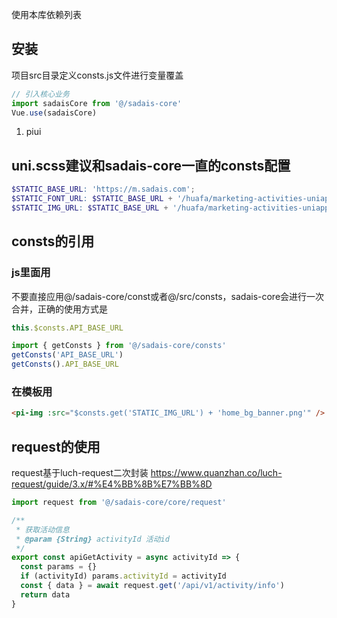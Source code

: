 使用本库依赖列表

## 安装

项目src目录定义consts.js文件进行变量覆盖

```js
// 引入核心业务
import sadaisCore from '@/sadais-core'
Vue.use(sadaisCore)
```

1. piui


## uni.scss建议和sadais-core一直的consts配置

```scss
$STATIC_BASE_URL: 'https://m.sadais.com';
$STATIC_FONT_URL: $STATIC_BASE_URL + '/huafa/marketing-activities-uniapp/static/font/';
$STATIC_IMG_URL: $STATIC_BASE_URL + '/huafa/marketing-activities-uniapp/static/img/';
```


## consts的引用
### js里面用

不要直接应用@/sadais-core/const或者@/src/consts，sadais-core会进行一次合并，正确的使用方式是

```js
this.$consts.API_BASE_URL

import { getConsts } from '@/sadais-core/consts'
getConsts('API_BASE_URL')
getConsts().API_BASE_URL
```

### 在模板用
```html
<pi-img :src="$consts.get('STATIC_IMG_URL') + 'home_bg_banner.png'" />
```


## request的使用

request基于luch-request二次封装
https://www.quanzhan.co/luch-request/guide/3.x/#%E4%BB%8B%E7%BB%8D

```js
import request from '@/sadais-core/core/request'

/**
 * 获取活动信息
 * @param {String} activityId 活动id
 */
export const apiGetActivity = async activityId => {
  const params = {}
  if (activityId) params.activityId = activityId
  const { data } = await request.get('/api/v1/activity/info')
  return data
}
```
